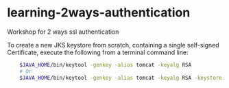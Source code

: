 # learning-2ways-authentication
Workshop for 2 ways ssl authentication

To create a new JKS keystore from scratch, containing a single self-signed Certificate, execute the following from a terminal command line:

```sh
    $JAVA_HOME/bin/keytool -genkey -alias tomcat -keyalg RSA
    # Or
    $JAVA_HOME/bin/keytool -genkey -alias tomcat -keyalg RSA -keystore /path/to/my/keystore
```

